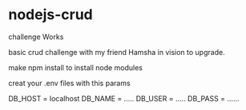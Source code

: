 # nodejs-crud
challenge Works

basic crud challenge with my friend Hamsha in vision to upgrade.

make npm install to install node modules 

creat your .env files with this params

DB_HOST = localhost
DB_NAME =  .....
DB_USER =  .....
DB_PASS = ......
